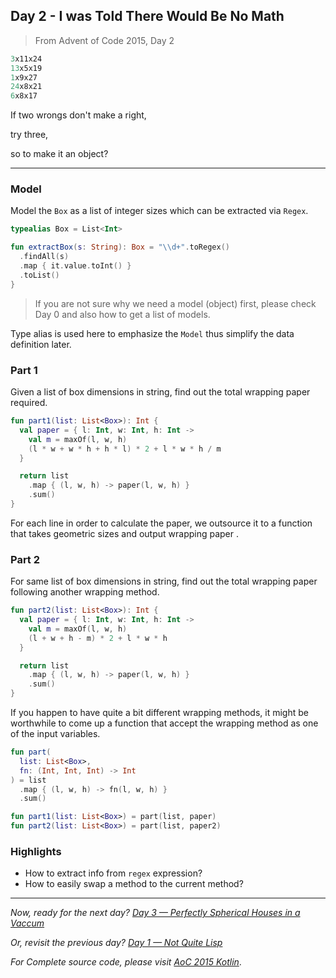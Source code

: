 ## Day 2 - I was Told There Would Be No Math
> From Advent of Code 2015, Day 2



```fortran
3x11x24
13x5x19
1x9x27
24x8x21
6x8x17
```

If two wrongs don't make a right,

try three,

so to make it an object?

---

### Model

Model the `Box` as a list of integer sizes which can be extracted via `Regex`.

```kotlin
typealias Box = List<Int>

fun extractBox(s: String): Box = "\\d+".toRegex()
  .findAll(s)
  .map { it.value.toInt() }
  .toList()
}
```

> If you are not sure why we need a model (object) first, please check Day 0 and also how to get a list of models.

Type alias is used here to emphasize the `Model` thus simplify the data definition later.

### Part 1

Given a list of box dimensions in string, find out the total wrapping paper required.

```kotlin
fun part1(list: List<Box>): Int {
  val paper = { l: Int, w: Int, h: Int ->
    val m = maxOf(l, w, h)
    (l * w + w * h + h * l) * 2 + l * w * h / m
  }

  return list
    .map { (l, w, h) -> paper(l, w, h) }
    .sum()
}
```

For each line in order to calculate the paper, we outsource it to a function that takes geometric sizes and output wrapping paper .

### Part 2

For same list of box dimensions in string, find out the total wrapping paper following another wrapping method.

```kotlin
fun part2(list: List<Box>): Int {
  val paper = { l: Int, w: Int, h: Int ->
    val m = maxOf(l, w, h)
    (l + w + h - m) * 2 + l * w * h
  }

  return list
    .map { (l, w, h) -> paper(l, w, h) }
    .sum()
}
```

If you happen to have quite a bit different wrapping methods, it might be worthwhile to come up a function that accept the wrapping method as one of the input variables.

```kotlin
fun part(
  list: List<Box>,
  fn: (Int, Int, Int) -> Int
) = list
  .map { (l, w, h) -> fn(l, w, h) }
  .sum()

fun part1(list: List<Box>) = part(list, paper)
fun part2(list: List<Box>) = part(list, paper2)
```

### Highlights

- How to extract info from `regex` expression?
- How to easily swap a method to the current method?

---

*Now, ready for the next day?* [*Day 3 — Perfectly Spherical Houses in a Vaccum*](https://medium.com/@windmaomao/kotlin-day-2-i-was-told-there-would-be-no-math-ec0f9e1064cc)

*Or, revisit the previous day?* [*Day 1 — Not Quite Lisp*](https://medium.com/@windmaomao/kotlin-day-1-up-and-down-38885a5fc2b1)

*For Complete source code, please visit [*AoC 2015 Kotlin*](https://github.com/windmaomao/adventofcode/tree/master/2015/kt/src/test/kotlin/org/adventofcode)*.